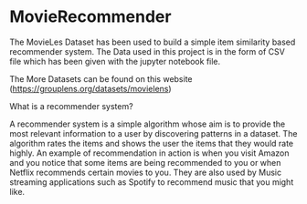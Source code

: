 # MovieRecommender
The MovieLes Dataset has been used to build a simple item similarity based recommender system. 
The Data used in this project is in the form of CSV file which has been given with the jupyter notebook file.

The More Datasets can be found on this website (https://grouplens.org/datasets/movielens)

What is a recommender system?

A recommender system is a simple algorithm whose aim is to provide the most relevant information to a user by discovering patterns in a dataset. The algorithm rates the items and shows the user the items that they would rate highly. An example of recommendation in action is when you visit Amazon and you notice that some items are being recommended to you or when Netflix recommends certain movies to you. They are also used by Music streaming applications such as Spotify to recommend music that you might like.
